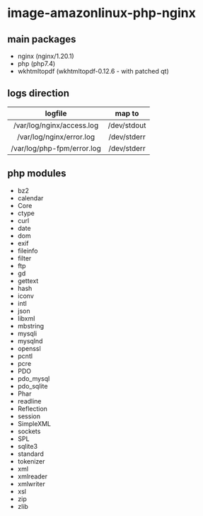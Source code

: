 # image-amazonlinux-php-nginx

## main packages
- nginx (nginx/1.20.1)
- php (php7.4)
- wkhtmltopdf (wkhtmltopdf-0.12.6 - with patched qt)

## logs direction
logfile                     | map to
:-:                         |:-:
/var/log/nginx/access.log   | /dev/stdout
/var/log/nginx/error.log    | /dev/stderr
/var/log/php-fpm/error.log  | /dev/stderr

## php modules
- bz2
- calendar
- Core
- ctype
- curl
- date
- dom
- exif
- fileinfo
- filter
- ftp
- gd
- gettext
- hash
- iconv
- intl
- json
- libxml
- mbstring
- mysqli
- mysqlnd
- openssl
- pcntl
- pcre
- PDO
- pdo_mysql
- pdo_sqlite
- Phar
- readline
- Reflection
- session
- SimpleXML
- sockets
- SPL
- sqlite3
- standard
- tokenizer
- xml
- xmlreader
- xmlwriter
- xsl
- zip
- zlib